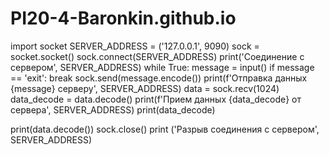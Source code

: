# PI20-4-Baronkin.github.io


import socket
SERVER_ADDRESS = ('127.0.0.1', 9090)
sock = socket.socket()
sock.connect(SERVER_ADDRESS)
print('Соединение с сервером', SERVER_ADDRESS)
while True:
    message = input()
    if message == 'exit':
        break
    sock.send(message.encode())
    print(f'Отправка данных {message} серверу', SERVER_ADDRESS)
    data = sock.recv(1024)
    data_decode = data.decode()
    print(f'Прием данных {data_decode} от сервера', SERVER_ADDRESS)
    print(data_decode)

print(data.decode())
sock.close()
print ('Разрыв соединения с сервером', SERVER_ADDRESS)
